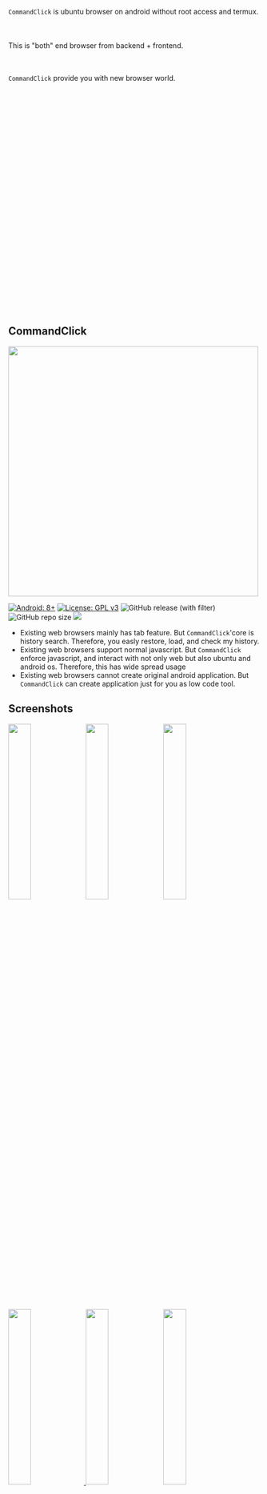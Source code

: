 


<br>    
<br>
<br>
<br>
<br>    
<br>
<br>
<br>

`CommandClick` is ubuntu browser on android without root access and termux.  
<br>
<br>
<br>
This is "both" end browser from backend + frontend. 
<br>
<br>
<br>

`CommandClick` provide you with new browser world.  

<br>
<br>
<br>
<br>
<br>
<br>
<br>    
<br>
<br>
<br>
<br>    
<br>
<br>
<br>
<br>    
<br>
<br>
<br>
<br>    
<br>
<br>
<br>
<br>    
<br>
<br>
<br>

CommandClick
----

<img src="https://github.com/puutaro/CommandClick/assets/55217593/e4e6f75b-a35e-47f1-bb41-144d8ea88185" width="500">  


[![Android: 8+](https://img.shields.io/badge/Android-8+-blueviolet.svg?style=popout&logo=android)]((https://opensource.org/licenses/MIT))
[![License: GPL v3](https://img.shields.io/badge/License-GPLv3-blue.svg)](https://www.gnu.org/licenses/gpl-3.0)
![GitHub release (with filter)](https://img.shields.io/github/v/release/puutaro/CommandClick)
![GitHub repo size](https://img.shields.io/github/repo-size/puutaro/CommandClick)
<img src="https://img.shields.io/endpoint?url=https://apt.izzysoft.de/fdroid/api/v1/shield/com.mirfatif.permissionmanagerx&label=IzzyOnDroid&cacheSeconds=86400">

- Existing web browsers mainly has tab feature. But `CommandClick`'core is  history search. Therefore, you easly restore, load, and check my history.
- Existing web browsers support normal javascript. But `CommandClick` enforce javascript, and interact with not only web but also ubuntu and android os. Therefore, this has wide spread usage
- Existing web browsers cannot create original android application. But `CommandClick` can create application just for you as low code tool.


Screenshots
--------
<a href="https://github.com/puutaro/CommandClick/assets/55217593/1808e7c1-90a7-4ab2-9aaf-25fa3b10f322"><img src="https://github.com/puutaro/CommandClick/assets/55217593/1808e7c1-90a7-4ab2-9aaf-25fa3b10f322" width="30%" /></a>
<a href="https://github.com/puutaro/CommandClick/assets/55217593/05b946ed-5eef-44fb-b03c-8f4615b33eeb"><img src="https://github.com/puutaro/CommandClick/assets/55217593/05b946ed-5eef-44fb-b03c-8f4615b33eeb" width="30%" /></a>
<a href="https://github.com/puutaro/CommandClick/assets/55217593/2b04e38d-ba96-4194-85fc-d8302650bee6"><img src="https://github.com/puutaro/CommandClick/assets/55217593/2b04e38d-ba96-4194-85fc-d8302650bee6" width="30%" /></a>
<a href="https://github.com/puutaro/CommandClick/assets/55217593/3f1df823-e4ee-45ff-aa2f-c17bec4752d7"><img src="https://github.com/puutaro/CommandClick/assets/55217593/3f1df823-e4ee-45ff-aa2f-c17bec4752d7" width="30%" />
<a href="https://github.com/puutaro/CommandClick/assets/55217593/c8593de5-c408-4f05-ba5d-e611e6696537"><img src="https://github.com/puutaro/CommandClick/assets/55217593/c8593de5-c408-4f05-ba5d-e611e6696537" width="30%" /></a>
<a href="https://github.com/puutaro/CommandClick/assets/55217593/9eaec54d-dec4-4786-a393-8dadcdb0e210"><img src="https://github.com/puutaro/CommandClick/assets/55217593/9eaec54d-dec4-4786-a393-8dadcdb0e210" width="30%" /></a>
<!-- <a href="https://github.com/puutaro/CommandClick/assets/55217593/f4d1263e-c390-4e45-b26f-8ae103a4f73a"><img src="https://github.com/puutaro/CommandClick/assets/55217593/f4d1263e-c390-4e45-b26f-8ae103a4f73a" width="30%" /></a> -->
<!-- <a href="https://github.com/puutaro/CommandClick/assets/55217593/65aceaee-5f6e-418b-9423-26b39cf31ed5"><img src="https://github.com/puutaro/CommandClick/assets/55217593/65aceaee-5f6e-418b-9423-26b39cf31ed5" width="30%" /></a> -->
<!-- <a href="https://github.com/puutaro/CommandClick/assets/55217593/3f1df823-e4ee-45ff-aa2f-c17bec4752d7"><img src="https://github.com/puutaro/CommandClick/assets/55217593/3f1df823-e4ee-45ff-aa2f-c17bec4752d7" width="30%" /></a> -->
App installation
-----  
- Android 8+

get it on belllow link  

<a href="https://github.com/puutaro/CommandClick/releases" target="_blank"><img src="https://img.shields.io/github/v/release/puutaro/CommandClick"  width="170"></a>　　

<a href="https://apt.izzysoft.de/fdroid/index/apk/com.puutaro.commandclick/" target="_blank"><img src="https://gitlab.com/IzzyOnDroid/repo/-/raw/master/assets/IzzyOnDroid.png" width="170"></a>　　


Setup Ubuntu
------

<img src="https://github.com/puutaro/CommandClick/assets/55217593/2406d8eb-b836-43eb-8dd0-1169c954e64b" width="400">  

-> [More detail](https://github.com/puutaro/CommandClick/blob/master/USAGE.md#setup-ubuntu)


Usage
------

<p>-> <a href="https://github.com/puutaro/CommandClick/blob/master/USAGE.md" target="_blank">USAGE.md</a></p> 


For Developer
--------

<p>-> <a href="https://github.com/puutaro/CommandClick/blob/master/DEVELOPER.md" target="_blank">DEVELOPER.md</a></p> 


Acknowledge
--------

Thanks to awesome [UserLand](https://github.com/CypherpunkArmory/UserLAnd) and [PRoot](https://github.com/proot-me/proot), which make this project possible.

